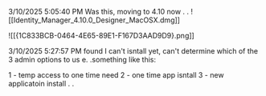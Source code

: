 3/10/2025 5:05:40 PM
Was this, moving to 4.10 now . .
![[Identity_Manager_4.10.0_Designer_MacOSX.dmg]]

![[{1C833BCB-0464-4E65-89E1-F167D3AAD9D9}.png]]

3/10/2025 5:27:57 PM
found I can't isntall yet, can't determine which of the 3 admin options to us e. .something like this:

1 - temp access to one time need
2 - one time app isntall
3 - new applicatoin install . .

